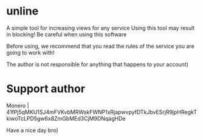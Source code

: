 # unline
A simple tool for increasing views for any service
Using this tool may result in blocking!
Be careful when using this software

Before using, we recommend that you read the rules of the service you are going to work with!

The author is not responsible for anything that happens to your account)

# Support author
Monero | 41fPj5qMKU1SJ4mFVKvbMRWskFWNP1xRjapwvpyfDTkJbvESrjR9jpHRegkTkiwoTcLPD5gw6x8ZmGbMEd3CjM9DNqagHDe

Have a nice day bro)
